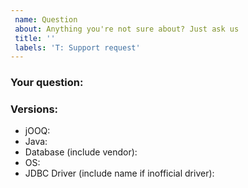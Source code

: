 ```yaml
---
 name: Question
 about: Anything you're not sure about? Just ask us
 title: ''
 labels: 'T: Support request'
---
```


### Your question:

### Versions:

- jOOQ:
- Java:
- Database (include vendor):
- OS:
- JDBC Driver (include name if inofficial driver):